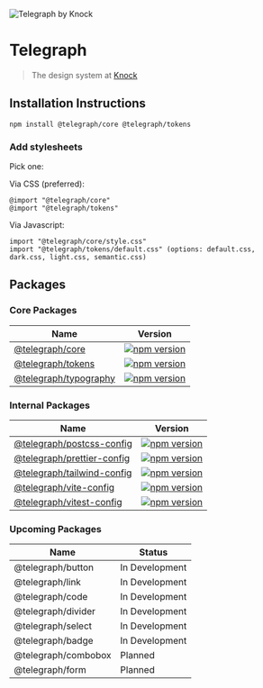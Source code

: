 ![Telegraph by Knock](https://github.com/knocklabs/telegraph/assets/29106675/9b5022e3-b02c-4582-ba57-3d6171e45e44)

# Telegraph
> The design system at [Knock](https://knock.app)

## Installation Instructions

```
npm install @telegraph/core @telegraph/tokens
```

### Add stylesheets
Pick one:

Via CSS (preferred):
```
@import "@telegraph/core"
@import "@telegraph/tokens"
```

Via Javascript:
```
import "@telegraph/core/style.css"
import "@telegraph/tokens/default.css" (options: default.css, dark.css, light.css, semantic.css)
```

## Packages

### Core Packages

| Name | Version |
| ---- | ------- |
| [@telegraph/core](https://github.com/knocklabs/telegraph/tree/main/packages/core) | [![npm version](https://img.shields.io/npm/v/@telegraph/core.svg)](https://www.npmjs.com/package/@telegraph/core) |
| [@telegraph/tokens](https://github.com/knocklabs/telegraph/tree/main/packages/tokens) | [![npm version](https://img.shields.io/npm/v/@telegraph/tokens.svg)](https://www.npmjs.com/package/@telegraph/tokens) |
| [@telegraph/typography](https://github.com/knocklabs/telegraph/tree/main/packages/typography) | [![npm version](https://img.shields.io/npm/v/@telegraph/typography.svg)](https://www.npmjs.com/package/@telegraph/typography) |

### Internal Packages

| Name | Version |
| ---- | ------- |
| [@telegraph/postcss-config](https://github.com/knocklabs/telegraph/tree/main/packages/postcss-config) | [![npm version](https://img.shields.io/npm/v/@telegraph/postcss-config.svg)](https://www.npmjs.com/package/@telegraph/postcss-config) |
| [@telegraph/prettier-config](https://github.com/knocklabs/telegraph/tree/main/packages/prettier-config) | [![npm version](https://img.shields.io/npm/v/@telegraph/prettier-config.svg)](https://www.npmjs.com/package/@telegraph/prettier-config) |
| [@telegraph/tailwind-config](https://github.com/knocklabs/telegraph/tree/main/packages/tailwind-config) | [![npm version](https://img.shields.io/npm/v/@telegraph/tailwind-config.svg)](https://www.npmjs.com/package/@telegraph/tailwind-config) |
| [@telegraph/vite-config](https://github.com/knocklabs/telegraph/tree/main/packages/vite-config) | [![npm version](https://img.shields.io/npm/v/@telegraph/vite-config.svg)](https://www.npmjs.com/package/@telegraph/vite-config) |
| [@telegraph/vitest-config](https://github.com/knocklabs/telegraph/tree/main/packages/vitest-config) | [![npm version](https://img.shields.io/npm/v/@telegraph/vitest-config.svg)](https://www.npmjs.com/package/@telegraph/vitest-config) |


### Upcoming Packages

| Name | Status |
| ---- | ------- |
| @telegraph/button | In Development |
| @telegraph/link | In Development |
| @telegraph/code | In Development |
| @telegraph/divider | In Development |
| @telegraph/select | In Development |
| @telegraph/badge | In Development |
| @telegraph/combobox | Planned |
| @telegraph/form | Planned |
